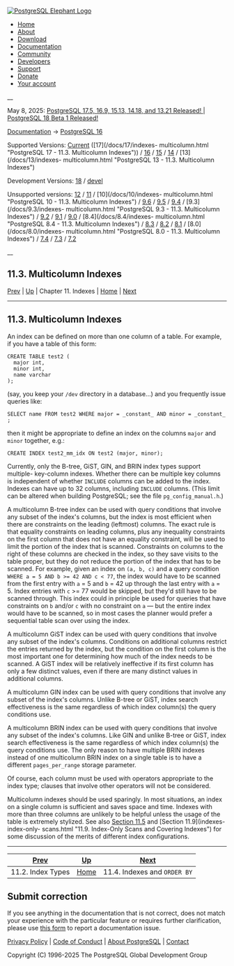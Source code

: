 [ ![PostgreSQL Elephant Logo](/media/img/about/press/elephant.png) ](/)

  * [Home](/ "Home")
  * [About](/about/ "About")
  * [Download](/download/ "Download")
  * [Documentation](/docs/ "Documentation")
  * [Community](/community/ "Community")
  * [Developers](/developer/ "Developers")
  * [Support](/support/ "Support")
  * [Donate](/about/donate/ "Donate")
  * [Your account](/account/ "Your account")

__

May 8, 2025: [ PostgreSQL 17.5, 16.9, 15.13, 14.18, and 13.21 Released! ](/about/news/postgresql-175-169-1513-1418-and-1321-released-3072/) | [ PostgreSQL 18 Beta 1 Released! ](/about/news/postgresql-18-beta-1-released-3070/)

[Documentation](/docs/ "Documentation") -> [PostgreSQL
16](/docs/16/index.html)

Supported Versions: [Current](/docs/current/indexes-multicolumn.html
"PostgreSQL 17 - 11.3. Multicolumn Indexes") ([17](/docs/17/indexes-
multicolumn.html "PostgreSQL 17 - 11.3. Multicolumn Indexes")) /
[16](/docs/16/indexes-multicolumn.html "PostgreSQL 16 - 11.3. Multicolumn
Indexes") / [15](/docs/15/indexes-multicolumn.html "PostgreSQL 15 -
11.3. Multicolumn Indexes") / [14](/docs/14/indexes-multicolumn.html
"PostgreSQL 14 - 11.3. Multicolumn Indexes") / [13](/docs/13/indexes-
multicolumn.html "PostgreSQL 13 - 11.3. Multicolumn Indexes")

Development Versions: [18](/docs/18/indexes-multicolumn.html "PostgreSQL 18 -
11.3. Multicolumn Indexes") / [devel](/docs/devel/indexes-multicolumn.html
"PostgreSQL devel - 11.3. Multicolumn Indexes")

Unsupported versions: [12](/docs/12/indexes-multicolumn.html "PostgreSQL 12 -
11.3. Multicolumn Indexes") / [11](/docs/11/indexes-multicolumn.html
"PostgreSQL 11 - 11.3. Multicolumn Indexes") / [10](/docs/10/indexes-
multicolumn.html "PostgreSQL 10 - 11.3. Multicolumn Indexes") /
[9.6](/docs/9.6/indexes-multicolumn.html "PostgreSQL 9.6 - 11.3. Multicolumn
Indexes") / [9.5](/docs/9.5/indexes-multicolumn.html "PostgreSQL 9.5 -
11.3. Multicolumn Indexes") / [9.4](/docs/9.4/indexes-multicolumn.html
"PostgreSQL 9.4 - 11.3. Multicolumn Indexes") / [9.3](/docs/9.3/indexes-
multicolumn.html "PostgreSQL 9.3 - 11.3. Multicolumn Indexes") /
[9.2](/docs/9.2/indexes-multicolumn.html "PostgreSQL 9.2 - 11.3. Multicolumn
Indexes") / [9.1](/docs/9.1/indexes-multicolumn.html "PostgreSQL 9.1 -
11.3. Multicolumn Indexes") / [9.0](/docs/9.0/indexes-multicolumn.html
"PostgreSQL 9.0 - 11.3. Multicolumn Indexes") / [8.4](/docs/8.4/indexes-
multicolumn.html "PostgreSQL 8.4 - 11.3. Multicolumn Indexes") /
[8.3](/docs/8.3/indexes-multicolumn.html "PostgreSQL 8.3 - 11.3. Multicolumn
Indexes") / [8.2](/docs/8.2/indexes-multicolumn.html "PostgreSQL 8.2 -
11.3. Multicolumn Indexes") / [8.1](/docs/8.1/indexes-multicolumn.html
"PostgreSQL 8.1 - 11.3. Multicolumn Indexes") / [8.0](/docs/8.0/indexes-
multicolumn.html "PostgreSQL 8.0 - 11.3. Multicolumn Indexes") /
[7.4](/docs/7.4/indexes-multicolumn.html "PostgreSQL 7.4 - 11.3. Multicolumn
Indexes") / [7.3](/docs/7.3/indexes-multicolumn.html "PostgreSQL 7.3 -
11.3. Multicolumn Indexes") / [7.2](/docs/7.2/indexes-multicolumn.html
"PostgreSQL 7.2 - 11.3. Multicolumn Indexes")

__

11.3. Multicolumn Indexes  
---  
[Prev](indexes-types.html "11.2. Index Types")  | [Up](indexes.html "Chapter 11. Indexes") | Chapter 11. Indexes | [Home](index.html "PostgreSQL 16.9 Documentation") |  [Next](indexes-ordering.html "11.4. Indexes and ORDER BY")  
  
* * *

## 11.3. Multicolumn Indexes #

An index can be defined on more than one column of a table. For example, if
you have a table of this form:

    
    
    CREATE TABLE test2 (
      major int,
      minor int,
      name varchar
    );
    

(say, you keep your `/dev` directory in a database...) and you frequently
issue queries like:

    
    
    SELECT name FROM test2 WHERE major = _constant_ AND minor = _constant_ ;
    

then it might be appropriate to define an index on the columns `major` and
`minor` together, e.g.:

    
    
    CREATE INDEX test2_mm_idx ON test2 (major, minor);
    

Currently, only the B-tree, GiST, GIN, and BRIN index types support multiple-
key-column indexes. Whether there can be multiple key columns is independent
of whether `INCLUDE` columns can be added to the index. Indexes can have up to
32 columns, including `INCLUDE` columns. (This limit can be altered when
building PostgreSQL; see the file `pg_config_manual.h`.)

A multicolumn B-tree index can be used with query conditions that involve any
subset of the index's columns, but the index is most efficient when there are
constraints on the leading (leftmost) columns. The exact rule is that equality
constraints on leading columns, plus any inequality constraints on the first
column that does not have an equality constraint, will be used to limit the
portion of the index that is scanned. Constraints on columns to the right of
these columns are checked in the index, so they save visits to the table
proper, but they do not reduce the portion of the index that has to be
scanned. For example, given an index on `(a, b, c)` and a query condition
`WHERE a = 5 AND b >= 42 AND c < 77`, the index would have to be scanned from
the first entry with `a` = 5 and `b` = 42 up through the last entry with `a` =
5. Index entries with `c` >= 77 would be skipped, but they'd still have to be
scanned through. This index could in principle be used for queries that have
constraints on `b` and/or `c` with no constraint on `a` — but the entire index
would have to be scanned, so in most cases the planner would prefer a
sequential table scan over using the index.

A multicolumn GiST index can be used with query conditions that involve any
subset of the index's columns. Conditions on additional columns restrict the
entries returned by the index, but the condition on the first column is the
most important one for determining how much of the index needs to be scanned.
A GiST index will be relatively ineffective if its first column has only a few
distinct values, even if there are many distinct values in additional columns.

A multicolumn GIN index can be used with query conditions that involve any
subset of the index's columns. Unlike B-tree or GiST, index search
effectiveness is the same regardless of which index column(s) the query
conditions use.

A multicolumn BRIN index can be used with query conditions that involve any
subset of the index's columns. Like GIN and unlike B-tree or GiST, index
search effectiveness is the same regardless of which index column(s) the query
conditions use. The only reason to have multiple BRIN indexes instead of one
multicolumn BRIN index on a single table is to have a different
`pages_per_range` storage parameter.

Of course, each column must be used with operators appropriate to the index
type; clauses that involve other operators will not be considered.

Multicolumn indexes should be used sparingly. In most situations, an index on
a single column is sufficient and saves space and time. Indexes with more than
three columns are unlikely to be helpful unless the usage of the table is
extremely stylized. See also [Section 11.5](indexes-bitmap-scans.html
"11.5. Combining Multiple Indexes") and [Section 11.9](indexes-index-only-
scans.html "11.9. Index-Only Scans and Covering Indexes") for some discussion
of the merits of different index configurations.

* * *

[Prev](indexes-types.html "11.2. Index Types")  | [Up](indexes.html "Chapter 11. Indexes") |  [Next](indexes-ordering.html "11.4. Indexes and ORDER BY")  
---|---|---  
11.2. Index Types  | [Home](index.html "PostgreSQL 16.9 Documentation") |  11.4. Indexes and `ORDER BY`  
  
## Submit correction

If you see anything in the documentation that is not correct, does not match
your experience with the particular feature or requires further clarification,
please use [this form](/account/comments/new/16/indexes-multicolumn.html/) to
report a documentation issue.

[Privacy Policy](/about/privacypolicy) | [Code of Conduct](/about/policies/coc/) | [About PostgreSQL](/about/) | [Contact](/about/contact/)  

Copyright (C) 1996-2025 The PostgreSQL Global Development Group


